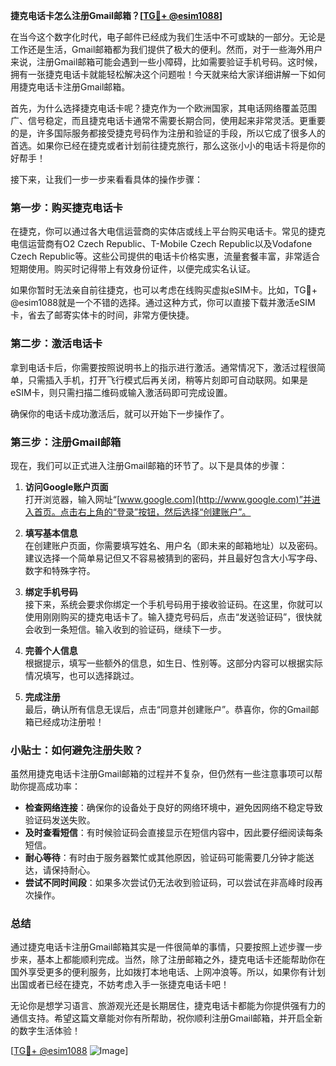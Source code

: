**捷克电话卡怎么注册Gmail邮箱？[[TG💪+ @esim1088](https://t.me/s/esim1088)]**

在当今这个数字化时代，电子邮件已经成为我们生活中不可或缺的一部分。无论是工作还是生活，Gmail邮箱都为我们提供了极大的便利。然而，对于一些海外用户来说，注册Gmail邮箱可能会遇到一些小障碍，比如需要验证手机号码。这时候，拥有一张捷克电话卡就能轻松解决这个问题啦！今天就来给大家详细讲解一下如何用捷克电话卡注册Gmail邮箱。

首先，为什么选择捷克电话卡呢？捷克作为一个欧洲国家，其电话网络覆盖范围广、信号稳定，而且捷克电话卡通常不需要长期合同，使用起来非常灵活。更重要的是，许多国际服务都接受捷克号码作为注册和验证的手段，所以它成了很多人的首选。如果你已经在捷克或者计划前往捷克旅行，那么这张小小的电话卡将是你的好帮手！

接下来，让我们一步一步来看看具体的操作步骤：

### 第一步：购买捷克电话卡

在捷克，你可以通过各大电信运营商的实体店或线上平台购买电话卡。常见的捷克电信运营商有O2 Czech Republic、T-Mobile Czech Republic以及Vodafone Czech Republic等。这些公司提供的电话卡价格实惠，流量套餐丰富，非常适合短期使用。购买时记得带上有效身份证件，以便完成实名认证。

如果你暂时无法亲自前往捷克，也可以考虑在线购买虚拟eSIM卡。比如，TG💪+ @esim1088就是一个不错的选择。通过这种方式，你可以直接下载并激活eSIM卡，省去了邮寄实体卡的时间，非常方便快捷。

### 第二步：激活电话卡

拿到电话卡后，你需要按照说明书上的指示进行激活。通常情况下，激活过程很简单，只需插入手机，打开飞行模式后再关闭，稍等片刻即可自动联网。如果是eSIM卡，则只需扫描二维码或输入激活码即可完成设置。

确保你的电话卡成功激活后，就可以开始下一步操作了。

### 第三步：注册Gmail邮箱

现在，我们可以正式进入注册Gmail邮箱的环节了。以下是具体的步骤：

1. **访问Google账户页面**  
   打开浏览器，输入网址“[www.google.com](http://www.google.com)”并进入首页。点击右上角的“登录”按钮，然后选择“创建账户”。

2. **填写基本信息**  
   在创建账户页面，你需要填写姓名、用户名（即未来的邮箱地址）以及密码。建议选择一个简单易记但又不容易被猜到的密码，并且最好包含大小写字母、数字和特殊字符。

3. **绑定手机号码**  
   接下来，系统会要求你绑定一个手机号码用于接收验证码。在这里，你就可以使用刚刚购买的捷克电话卡了。输入捷克号码后，点击“发送验证码”，很快就会收到一条短信。输入收到的验证码，继续下一步。

4. **完善个人信息**  
   根据提示，填写一些额外的信息，如生日、性别等。这部分内容可以根据实际情况填写，也可以选择跳过。

5. **完成注册**  
   最后，确认所有信息无误后，点击“同意并创建账户”。恭喜你，你的Gmail邮箱已经成功注册啦！

### 小贴士：如何避免注册失败？

虽然用捷克电话卡注册Gmail邮箱的过程并不复杂，但仍然有一些注意事项可以帮助你提高成功率：

- **检查网络连接**：确保你的设备处于良好的网络环境中，避免因网络不稳定导致验证码发送失败。
- **及时查看短信**：有时候验证码会直接显示在短信内容中，因此要仔细阅读每条短信。
- **耐心等待**：有时由于服务器繁忙或其他原因，验证码可能需要几分钟才能送达，请保持耐心。
- **尝试不同时间段**：如果多次尝试仍无法收到验证码，可以尝试在非高峰时段再次操作。

### 总结

通过捷克电话卡注册Gmail邮箱其实是一件很简单的事情，只要按照上述步骤一步步来，基本上都能顺利完成。当然，除了注册邮箱之外，捷克电话卡还能帮助你在国外享受更多的便利服务，比如拨打本地电话、上网冲浪等。所以，如果你有计划出国或者已经在捷克，不妨考虑入手一张捷克电话卡吧！

无论你是想学习语言、旅游观光还是长期居住，捷克电话卡都能为你提供强有力的通信支持。希望这篇文章能对你有所帮助，祝你顺利注册Gmail邮箱，并开启全新的数字生活体验！

[[TG💪+ @esim1088](https://t.me/s/esim1088) ![Image](https://i.postimg.cc/4NQfJmqS/Snipaste-2025-05-13-00-14-12.png)]